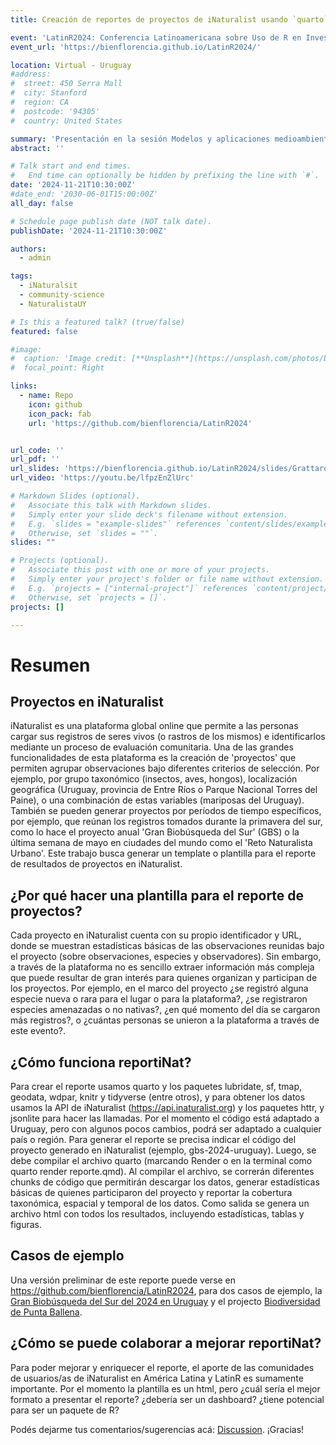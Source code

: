 ```yaml
---
title: Creación de reportes de proyectos de iNaturalist usando `quarto`

event: 'LatinR2024: Conferencia Latinoamericana sobre Uso de R en Investigación + Desarrollo'
event_url: 'https://bienflorencia.github.io/LatinR2024/'

location: Virtual - Uruguay
#address:
#  street: 450 Serra Mall
#  city: Stanford
#  region: CA
#  postcode: '94305'
#  country: United States

summary: 'Presentación en la sesión Modelos y aplicaciones medioambientales, en recursos naturales, geociencias e hidrología'
abstract: ''

# Talk start and end times.
#   End time can optionally be hidden by prefixing the line with `#`.
date: '2024-11-21T10:30:00Z'
#date_end: '2030-06-01T15:00:00Z'
all_day: false

# Schedule page publish date (NOT talk date).
publishDate: '2024-11-21T10:30:00Z'

authors:
  - admin

tags:
  - iNaturalsit
  - community-science
  - NaturalistaUY

# Is this a featured talk? (true/false)
featured: false

#image:
#  caption: 'Image credit: [**Unsplash**](https://unsplash.com/photos/bzdhc5b3Bxs)'
#  focal_point: Right

links:
  - name: Repo
    icon: github
    icon_pack: fab
    url: 'https://github.com/bienflorencia/LatinR2024'


url_code: ''
url_pdf: ''
url_slides: 'https://bienflorencia.github.io/LatinR2024/slides/Grattarola_LatinR2024_slides.html#/title-slide'
url_video: 'https://youtu.be/lfpzEnZlUrc'

# Markdown Slides (optional).
#   Associate this talk with Markdown slides.
#   Simply enter your slide deck's filename without extension.
#   E.g. `slides = "example-slides"` references `content/slides/example-slides.md`.
#   Otherwise, set `slides = ""`.
slides: ""

# Projects (optional).
#   Associate this post with one or more of your projects.
#   Simply enter your project's folder or file name without extension.
#   E.g. `projects = ["internal-project"]` references `content/project/deep-learning/index.md`.
#   Otherwise, set `projects = []`.
projects: []

---
```


# Resumen

## Proyectos en iNaturalist

iNaturalist es una plataforma global online que permite a las personas cargar sus registros de seres vivos (o rastros de los mismos) e identificarlos mediante un proceso de evaluación comunitaria. Una de las grandes funcionalidades de esta plataforma es la creación de 'proyectos' que permiten agrupar observaciones bajo diferentes criterios de selección. Por ejemplo, por grupo taxonómico (insectos, aves, hongos), localización geográfica (Uruguay, provincia de Entre Ríos o Parque Nacional Torres del Paine), o una combinación de estas variables (mariposas del Uruguay). También se pueden generar proyectos por períodos de tiempo específicos, por ejemplo, que reúnan los registros tomados durante la primavera del sur, como lo hace el proyecto anual 'Gran Biobúsqueda del Sur' (GBS) o la última semana de mayo en ciudades del mundo como el 'Reto Naturalista Urbano'. Este trabajo busca generar un template o plantilla para el reporte de resultados de proyectos en iNaturalist.

## ¿Por qué hacer una plantilla para el reporte de proyectos?

Cada proyecto en iNaturalist cuenta con su propio identificador y URL, donde se muestran estadísticas básicas de las observaciones reunidas bajo el proyecto (sobre observaciones, especies y observadores). Sin embargo, a través de la plataforma no es sencillo extraer información más compleja que puede resultar de gran interés para quienes organizan y participan de los proyectos. Por ejemplo, en el marco del proyecto ¿se registró alguna especie nueva o rara para el lugar o para la plataforma?, ¿se registraron especies amenazadas o no nativas?, ¿en qué momento del día se cargaron más registros?, o ¿cuántas personas se unieron a la plataforma a través de este evento?.

## ¿Cómo funciona reportiNat?

Para crear el reporte usamos quarto y los paquetes lubridate, sf, tmap, geodata, wdpar, knitr y tidyverse (entre otros), y para obtener los datos usamos la API de iNaturalist (https://api.inaturalist.org) y los paquetes httr, y jsonlite para hacer las llamadas. Por el momento el código está adaptado a Uruguay, pero con algunos pocos cambios, podrá ser adaptado a cualquier país o región. Para generar el reporte se precisa indicar el código del proyecto generado en iNaturalist (ejemplo, gbs-2024-uruguay). Luego, se debe compilar el archivo quarto (marcando Render o en la terminal como quarto render reporte.qmd). Al compilar el archivo, se correrán diferentes chunks de código que permitirán descargar los datos, generar estadísticas básicas de quienes participaron del proyecto y reportar la cobertura taxonómica, espacial y temporal de los datos. Como salida se genera un archivo html con todos los resultados, incluyendo estadísticas, tablas y figuras.

## Casos de ejemplo

Una versión preliminar de este reporte puede verse en https://github.com/bienflorencia/LatinR2024, para dos casos de ejemplo, la [Gran Biobúsqueda del Sur del 2024 en Uruguay](https://github.com/bienflorencia/LatinR2024/blob/master/LatinR2024/code/example_GBS2024) y el projecto [Biodiversidad de Punta Ballena](https://github.com/bienflorencia/LatinR2024/blob/master/LatinR2024/code/example_punta_ballena).

## ¿Cómo se puede colaborar a mejorar reportiNat?

Para poder mejorar y enriquecer el reporte, el aporte de las comunidades de usuarios/as de iNaturalist en América Latina y LatinR es sumamente importante. Por el momento la plantilla es un html, pero ¿cuál sería el mejor formato a presentar el reporte? ¿debería ser un dashboard? ¿tiene potencial para ser un paquete de R?

Podés dejarme tus comentarios/sugerencias acá: [Discussion](https://github.com/bienflorencia/LatinR2024/discussions/1). ¡Gracias!
